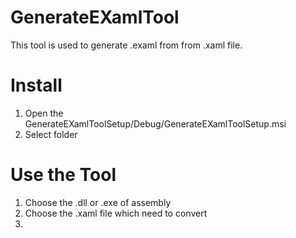 # GenerateEXamlTool
This tool is used to generate .examl from from .xaml file.

# Install
1. Open the GenerateEXamlToolSetup/Debug/GenerateEXamlToolSetup.msi
2. Select folder

# Use the Tool
1. Choose the .dll or .exe of assembly
2. Choose the .xaml file which need to convert
3. 
